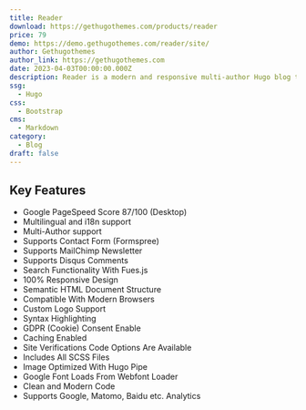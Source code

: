 ```yaml
---
title: Reader
download: https://gethugothemes.com/products/reader
price: 79
demo: https://demo.gethugothemes.com/reader/site/
author: Gethugothemes
author_link: https://gethugothemes.com
date: 2023-04-03T00:00:00.000Z
description: Reader is a modern and responsive multi-author Hugo blog theme. It is perfect for every blog type, but the color- and playful design make it perfect for food or fashion blogs.
ssg:
  - Hugo
css:
  - Bootstrap
cms:
  - Markdown
category:
  - Blog
draft: false
---
```


## Key Features

- Google PageSpeed Score 87/100 (Desktop)
- Multilingual and i18n support
- Multi-Author support
- Supports Contact Form (Formspree)
- Supports MailChimp Newsletter
- Supports Disqus Comments
- Search Functionality With Fues.js
- 100% Responsive Design
- Semantic HTML Document Structure
- Compatible With Modern Browsers
- Custom Logo Support
- Syntax Highlighting
- GDPR (Cookie) Consent Enable
- Caching Enabled
- Site Verifications Code Options Are Available
- Includes All SCSS Files
- Image Optimized With Hugo Pipe
- Google Font Loads From Webfont Loader
- Clean and Modern Code
- Supports Google, Matomo, Baidu etc. Analytics
